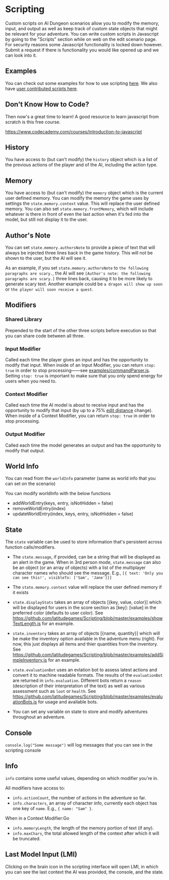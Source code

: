 # Scripting

Custom scripts on AI Dungeon scenarios allow you to modify the memory, input, and output as well as keep track of custom state objects that might be relevant for your adventure. You can write custom scripts in Javascript by going to the "Scripts" section while on web on the edit scenario page. For security reasons some Javascript functionality is locked down however. Submit a request if there is functionality you would like opened up and we can look into it.

## Examples 
You can check out some examples for how to use scripting [here](examples). We also have [user contributed scripts here](contributed).

## Don't Know How to Code?
Then now's a great time to learn! A good resource to learn javascript from scratch is this free course.

https://www.codecademy.com/courses/introduction-to-javascript

## History
You have access to (but can't modify) the `history` object which is a list of the previous actions of the player and of the AI, including the action type.

## Memory
You have access to (but can't modify) the `memory` object which is the current user defined memory.
You can modify the memory the game uses by settings the `state.memory.context` value. This will replace the user defined memory.
You can also set `state.memory.frontMemory`, which will include whatever is there in front of even the last action when it's fed into the model, but still not display it to the user.

## Author's Note
You can set `state.memory.authorsNote` to provide a piece of text that will always be injected three lines back in the game history. This will not be shown to the user, but the AI will see it.

As an example, if you set `state.memory.authorsNote` to `the following paragraphs are scary.`, the AI will see `[Author's note: the following paragraphs are scary.]` three lines back, causing it to be more likely to generate scary text. Another example could be `a dragon will show up soon` or `the player will soon receive a quest`.

## Modifiers

### Shared Library
Prepended to the start of the other three scripts before execution so that you can share code between all three.

### Input Modifier
Called each time the player gives an input and has the opportunity to modify that input. When inside of an Input Modifier,
you can return `stop: true` in order to stop processing——see [examples/commandParser.js](examples/commandParser.js). Setting `stop: true` is important to make sure that you only spend energy for users when you need to.

### Context Modifier
Called each time the AI model is about to receive input and has the opportunity to modify that input (by up to a 75% [edit distance](https://en.wikipedia.org/wiki/Levenshtein_distance) change).
When inside of a Context Modifier, you can return `stop: true` in order to stop processing.

### Output Modifier
Called each time the model generates an output and has the opportunity to modify that output. 

## World Info
You can read from the `worldInfo` parameter (same as world info that you can set on the scenario)

You can modify worldInfo with the below functions
* addWorldEntry(keys, entry, isNotHidden = false)
* removeWorldEntry(index)
* updateWorldEntry(index, keys, entry, isNotHidden = false)

## State
The `state` variable can be used to store information that's persistent across function calls/modifiers. 
* The `state.message`, if provided, can be a string that will be displayed as an alert in the game.
  When in 3rd person mode, `state.message` can also be an object (or an array of objects) with a list of the multiplayer character names
  who should see the message. E.g., `[{ text: 'Only you can see this!', visibleTo: ['Sam', 'Jane']}]`
* The `state.memory.context` value will replace the user defined memory if it exists
* `state.displayStats` takes an array of objects [{key, value, color}] which will be displayed for users in the score section as [key]: [value] in the preferred color (defaults to user color). See https://github.com/latitudegames/Scripting/blob/master/examples/showTextLength.js for an example.
* `state.inventory` takes an array of objects [{name, quantity}] which will be make the inventory option available in the adventure menu (right). For now, this just displays all items and thier quantities from the inventory.
See https://github.com/latitudegames/Scripting/blob/master/examples/addSimpleInventory.js for an example.
* `state.evaluationBot` uses an evlation bot to assess latest actions and convert it to machine readable formats. The results of the `evaluationBot` are returned in `info.evaluation`. Different bots return a `reason` (description of their interpretation of the text) as well as various assessment such as `loot` or `health`. See https://github.com/latitudegames/Scripting/blob/master/examples/evaluationBots.js for usage and available bots.

* You can set any variable on state to store and modify adventures throughout an adventure.

## Console
`console.log("Some message")` will log messages that you can see in the scripting console

## Info

`info` contains some useful values, depending on which modifier you're in.

All modifiers have access to:
- `info.actionCount`, the number of actions in the adventure so far.
- `info.characters`, an array of character info, currently each object has one key of `name`. E.g., `{ name: "Sam" }`.

When in a Context Modifier:Go
- `info.memoryLength`, the length of the memory portion of text (if any).
- `info.maxChars`, the total allowed length of the context after which it will be truncated.

## Last Model Input (LMI)
Clicking on the brain icon in the scripting interface will open LMI, in which you can see the last context the AI was provided, the console, and the state.
